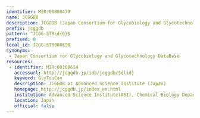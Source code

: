 ```yaml
---
identifier: MIR:00000479
name: JCGGDB
description: JCGGDB (Japan Consortium for Glycobiology and Glycotechnology DataBase) is a database that aims to integrate all glycan-related data held in various repositories in Japan. This includes databases for large-quantity synthesis of glycogenes and glycans, analysis and detection of glycan structure and glycoprotein, glycan-related differentiation markers, glycan functions, glycan-related diseases and transgenic and knockout animals, etc.
prefix: jcggdb
pattern: ^JCGG-STR\d{6}$
prefixed: 0
local_id: JCGG-STR008690
synonyms:
 - Japan Consortium for Glycobiology and Glycotechnology DataBase
resources:
 - identifier: MIR:00100614
   accessurl: http://jcggdb.jp/idb/jcggdb/${lid}
   keyword: GlyTouCan
   description: JCGGDB at Advanced Science Institute (Japan)
   homepage: http://jcggdb.jp/index_en.html
   institution: Advanced Science Institute(ASI), Chemical Biology Department Systems Glycobiology research Group, Saitama
   location: Japan
   official: false
---
```

